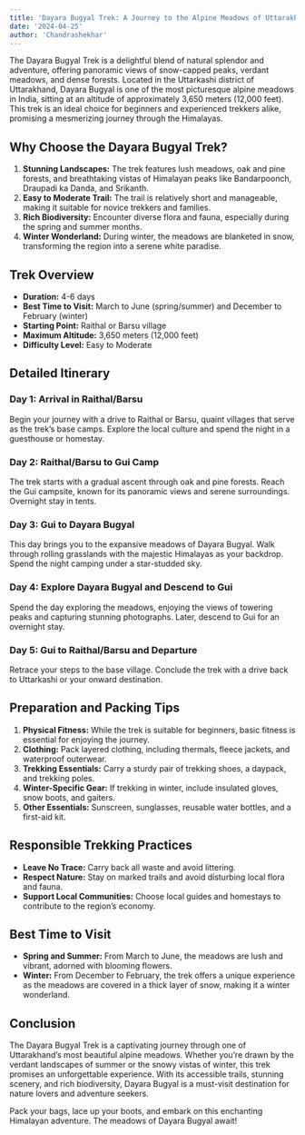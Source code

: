 ```yaml
---
title: 'Dayara Bugyal Trek: A Journey to the Alpine Meadows of Uttarakhand'
date: '2024-04-25'
author: 'Chandrashekhar'
---
```


The Dayara Bugyal Trek is a delightful blend of natural splendor and
adventure, offering panoramic views of snow-capped peaks, verdant
meadows, and dense forests. Located in the Uttarkashi district of
Uttarakhand, Dayara Bugyal is one of the most picturesque alpine meadows
in India, sitting at an altitude of approximately 3,650 meters (12,000
feet). This trek is an ideal choice for beginners and experienced
trekkers alike, promising a mesmerizing journey through the Himalayas.

## Why Choose the Dayara Bugyal Trek?

1.  **Stunning Landscapes:** The trek features lush meadows, oak and
    pine forests, and breathtaking vistas of Himalayan peaks like
    Bandarpoonch, Draupadi ka Danda, and Srikanth.
2.  **Easy to Moderate Trail:** The trail is relatively short and
    manageable, making it suitable for novice trekkers and families.
3.  **Rich Biodiversity:** Encounter diverse flora and fauna, especially
    during the spring and summer months.
4.  **Winter Wonderland:** During winter, the meadows are blanketed in
    snow, transforming the region into a serene white paradise.

## Trek Overview

- **Duration:** 4-6 days
- **Best Time to Visit:** March to June (spring/summer) and December
  to February (winter)
- **Starting Point:** Raithal or Barsu village
- **Maximum Altitude:** 3,650 meters (12,000 feet)
- **Difficulty Level:** Easy to Moderate

## Detailed Itinerary

### Day 1: Arrival in Raithal/Barsu

Begin your journey with a drive to Raithal or Barsu, quaint villages
that serve as the trek’s base camps. Explore the local culture and spend
the night in a guesthouse or homestay.

### Day 2: Raithal/Barsu to Gui Camp

The trek starts with a gradual ascent through oak and pine forests.
Reach the Gui campsite, known for its panoramic views and serene
surroundings. Overnight stay in tents.

### Day 3: Gui to Dayara Bugyal

This day brings you to the expansive meadows of Dayara Bugyal. Walk
through rolling grasslands with the majestic Himalayas as your backdrop.
Spend the night camping under a star-studded sky.

### Day 4: Explore Dayara Bugyal and Descend to Gui

Spend the day exploring the meadows, enjoying the views of towering
peaks and capturing stunning photographs. Later, descend to Gui for an
overnight stay.

### Day 5: Gui to Raithal/Barsu and Departure

Retrace your steps to the base village. Conclude the trek with a drive
back to Uttarkashi or your onward destination.

## Preparation and Packing Tips

1.  **Physical Fitness:** While the trek is suitable for beginners,
    basic fitness is essential for enjoying the journey.
2.  **Clothing:** Pack layered clothing, including thermals, fleece
    jackets, and waterproof outerwear.
3.  **Trekking Essentials:** Carry a sturdy pair of trekking shoes, a
    daypack, and trekking poles.
4.  **Winter-Specific Gear:** If trekking in winter, include insulated
    gloves, snow boots, and gaiters.
5.  **Other Essentials:** Sunscreen, sunglasses, reusable water bottles,
    and a first-aid kit.

## Responsible Trekking Practices

- **Leave No Trace:** Carry back all waste and avoid littering.
- **Respect Nature:** Stay on marked trails and avoid disturbing local
  flora and fauna.
- **Support Local Communities:** Choose local guides and homestays to
  contribute to the region’s economy.

## Best Time to Visit

- **Spring and Summer:** From March to June, the meadows are lush and
  vibrant, adorned with blooming flowers.
- **Winter:** From December to February, the trek offers a unique
  experience as the meadows are covered in a thick layer of snow,
  making it a winter wonderland.

## Conclusion

The Dayara Bugyal Trek is a captivating journey through one of
Uttarakhand’s most beautiful alpine meadows. Whether you’re drawn by the
verdant landscapes of summer or the snowy vistas of winter, this trek
promises an unforgettable experience. With its accessible trails,
stunning scenery, and rich biodiversity, Dayara Bugyal is a must-visit
destination for nature lovers and adventure seekers.

Pack your bags, lace up your boots, and embark on this enchanting
Himalayan adventure. The meadows of Dayara Bugyal await!
